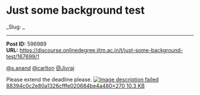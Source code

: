 # Just some background test
_Slug: _

---
**Post ID:** 596989  
**URL:** https://discourse.onlinedegree.iitm.ac.in/t/just-some-background-test/167699/1  

[@s.anand](/u/s.anand) [@carlton](/u/carlton) [@Jivraj](/u/jivraj)


Please extend the deadline please.
[![Image description failed](https://europe1.discourse-cdn.com/flex013/uploads/iitm/original/3X/7/7/7742d688f4b033b15ac1a4af0c1f2eda19c31093.jpeg)88394c0c2e80a1326cfffe020684be4a480×270 10.3 KB](https://europe1.discourse-cdn.com/flex013/uploads/iitm/original/3X/7/7/7742d688f4b033b15ac1a4af0c1f2eda19c31093.jpeg)

